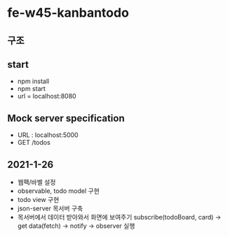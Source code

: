 # fe-w45-kanbantodo

## 구조

## start
  - npm install
  - npm start
  - url = localhost:8080

## Mock server specification
  - URL : localhost:5000
  - GET /todos

## 2021-1-26
  - 웹팩/바벨 설정
  - observable, todo model 구현
  - todo view 구현
  - json-server 목서버 구축
  - 목서버에서 데이터 받아와서 화면에 보여주기
      subscribe(todoBoard, card) -> get data(fetch) -> notify -> observer 실행